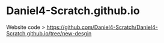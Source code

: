 Daniel4-Scratch.github.io
===========
Website code > https://github.com/Daniel4-Scratch/Daniel4-Scratch.github.io/tree/new-desgin
